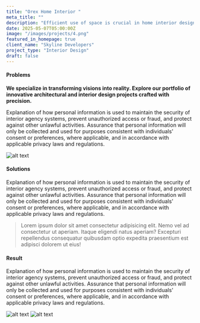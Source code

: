 ```yaml
---
title: "Orex Home Interior "
meta_title: ""
description: "Efficient use of space is crucial in home interior design. Consider the layout of furniture."
date: 2025-05-07T05:00:00Z
image: "/images/projects/4.png"
featured_in_homepage: true
client_name: "Skyline Developers"
project_type: "Interior Design"
draft: false
---
```


#### Problems

**We specialize in transforming visions into reality. Explore our portfolio of innovative architectural and interior design projects crafted with precision.**

Explanation of how personal information is used to maintain the security of interior agency systems, prevent unauthorized access or fraud, and protect against other unlawful activities. Assurance that personal information will only be collected and used for purposes consistent with individuals' consent or preferences, where applicable, and in accordance with applicable privacy laws and regulations.

![alt text](/images/projects/a.png)

#### Solutions

Explanation of how personal information is used to maintain the security of interior agency systems, prevent unauthorized access or fraud, and protect against other unlawful activities. Assurance that personal information will only be collected and used for purposes consistent with individuals' consent or preferences, where applicable, and in accordance with applicable privacy laws and regulations.

> Lorem ipsum dolor sit amet consectetur adipisicing elit. Nemo vel ad consectetur ut aperiam. Itaque eligendi natus aperiam? Excepturi repellendus consequatur quibusdam optio expedita praesentium est adipisci dolorem ut eius!

#### Result

Explanation of how personal information is used to maintain the security of interior agency systems, prevent unauthorized access or fraud, and protect against other unlawful activities. Assurance that personal information will only be collected and used for purposes consistent with individuals' consent or preferences, where applicable, and in accordance with applicable privacy laws and regulations.

![alt text](/images/projects/b.png)
![alt text](/images/projects/c.png)
